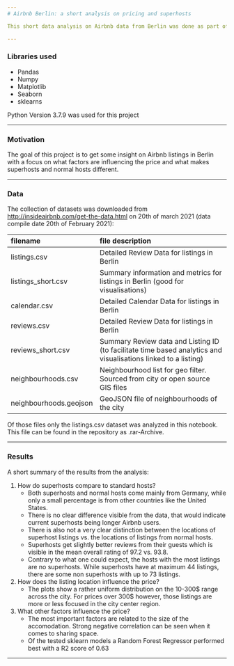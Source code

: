 ```yaml
--- 
# Airbnb Berlin: a short analysis on pricing and superhosts

This short data analysis on Airbnb data from Berlin was done as part of the Data Scientist Nanodegree from Udacity

---
```


### Libraries used
+ Pandas
+ Numpy
+ Matplotlib
+ Seaborn
+ sklearns

Python Version 3.7.9 was used for this project

---

### Motivation
The goal of this project is to get some insight on Airbnb listings in Berlin with a focus on what factors are influencing the price and what makes superhosts and normal hosts different.

---

### Data
The collection of datasets was downloaded from http://insideairbnb.com/get-the-data.html on 20th of march 2021 (data compile date 20th of February 2021):

| filename | file description |
| :-- | :-- |
| listings.csv | Detailed Review Data for listings in Berlin |
| listings_short.csv | Summary information and metrics for listings in Berlin (good for visualisations) |
| calendar.csv | Detailed Calendar Data for listings in Berlin |
| reviews.csv | Detailed Review Data for listings in Berlin |
| reviews_short.csv | Summary Review data and Listing ID (to facilitate time based analytics and visualisations linked to a listing) |
| neighbourhoods.csv | Neighbourhood list for geo filter. Sourced from city or open source GIS files |
| neighbourhoods.geojson | GeoJSON file of neighbourhoods of the city |

Of those files only the listings.csv dataset was analyzed in this notebook.
This file can be found in the repository as .rar-Archive.

---

### Results
A short summary of the results from the analysis:
1. How do superhosts compare to standard hosts?
    * Both superhosts and normal hosts come mainly from Germany, while only a small percentage is from other countries like the United States.
    * There is no clear difference visible from the data, that would indicate current superhosts being longer Airbnb users.
    * There is also not a very clear distinction between the locations of superhost listings vs. the locations of listings from normal hosts.
    * Superhosts get slightly better reviews from their guests which is visible in the mean overall rating of 97.2 vs. 93.8.
    * Contrary to what one could expect, the hosts with the most listings are no superhosts. While superhosts have at maximum 44 listings, there are some non superhosts with up to 73 listings.
2. How does the listing location influence the price?
    * The plots show a rather uniform distribution on the 10-300\$ range across the city. For prices over 300\$ however, those listings are more or less focused in the city center region.
3. What other factors influence the price?
    * The most important factors are related to the size of the accomodation. Strong negative correlation can be seen when it comes to sharing space.
    * Of the tested sklearn models a Random Forest Regressor performed best with a R2 score of 0.63
    
---
